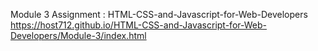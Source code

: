 Module 3 Assignment : HTML-CSS-and-Javascript-for-Web-Developers
https://host712.github.io/HTML-CSS-and-Javascript-for-Web-Developers/Module-3/index.html
